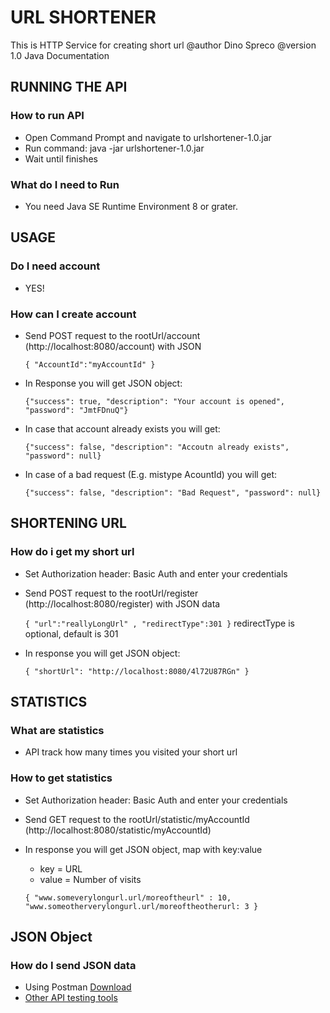 # URL SHORTENER
This is HTTP Service for creating short url @author Dino Spreco @version 1.0 Java Documentation


## RUNNING THE API
### How to run API
 - Open Command Prompt and navigate to urlshortener-1.0.jar
 - Run command: java -jar urlshortener-1.0.jar
 - Wait until finishes
 
### What do I need to Run
 - You need Java SE Runtime Environment 8 or grater.
 
## USAGE
### Do I need account
 - YES!
### How can I create account
 - Send POST request to the rootUrl/account (http://<span></span>localhost:8080/account) with JSON 
 
    `{ "AccountId":"myAccountId" }`
 - In Response you will get JSON object: 
 
    `{"success": true, "description": "Your account is opened", "password": "JmtFDnuQ"}`
 - In case that account already exists you will get: 
 
    `{"success": false, "description": "Accoutn already exists", "password": null}`
 - In case of a bad request (E.g. mistype AcountId) you will get: 
 
    `{"success": false, "description": "Bad Request", "password": null}`
    
## SHORTENING URL
### How do i get my short url
 - Set Authorization header: Basic Auth and enter your credentials
 - Send POST request to the rootUrl/register (http://<span></span>localhost:8080/register) with JSON data 
 
    `{ "url":"reallyLongUrl" , "redirectType":301 }` 
    redirectType is optional, default is 301
 - In response you will get JSON object: 
 
    `{ "shortUrl": "http://localhost:8080/4l72U87RGn" }`
    
## STATISTICS
### What are statistics
 - API track how many times you visited your short url
### How to get statistics
 - Set Authorization header: Basic Auth and enter your credentials
 - Send GET request to the rootUrl/statistic/myAccountId (http://<span></span>localhost:8080/statistic/myAccountId)
 - In response you will get JSON object, map with key:value
   - key = URL
   - value = Number of visits
   
   `{ "www.someverylongurl.url/moreoftheurl" : 10, "www.someotherverylongurl.url/moreoftheotherurl: 3 }`
   
## JSON Object
### How do I send JSON data
 - Using Postman [Download](https://www.getpostman.com/)
 - [Other API testing tools](https://www.joecolantonio.com/12-open-source-api-testing-tools-rest-soap-services/)
